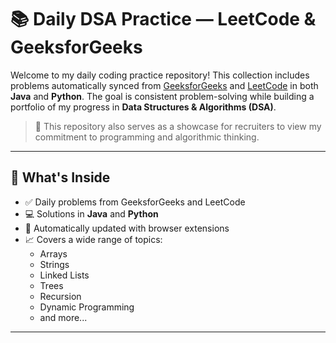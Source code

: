 # 📚 Daily DSA Practice — LeetCode & GeeksforGeeks

Welcome to my daily coding practice repository! This collection includes problems automatically synced from [GeeksforGeeks](https://www.geeksforgeeks.org/) and [LeetCode](https://leetcode.com/) in both **Java** and **Python**. The goal is consistent problem-solving while building a portfolio of my progress in **Data Structures & Algorithms (DSA)**.

> 💼 This repository also serves as a showcase for recruiters to view my commitment to programming and algorithmic thinking.

---

## 🧠 What's Inside

- ✅ Daily problems from GeeksforGeeks and LeetCode
- 💻 Solutions in **Java** and **Python**
- 🔄 Automatically updated with browser extensions
- 📈 Covers a wide range of topics:
  - Arrays
  - Strings
  - Linked Lists
  - Trees
  - Recursion
  - Dynamic Programming
  - and more...

---

